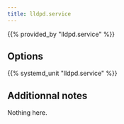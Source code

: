 ```yaml
---
title: lldpd.service
---
```


{{% provided_by "lldpd.service" %}}

## Options

{{% systemd_unit "lldpd.service" %}}

## Additionnal notes

Nothing here.